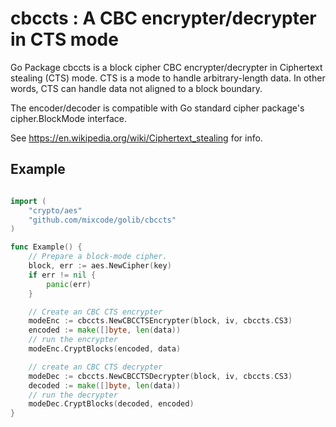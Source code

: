# cbccts : A CBC encrypter/decrypter in CTS mode

Go Package cbccts is a block cipher CBC encrypter/decrypter in Ciphertext stealing (CTS) mode.
CTS is a mode to handle arbitrary-length data. In other words, CTS can handle data not aligned to a block boundary.

The encoder/decoder is compatible with Go standard cipher package's cipher.BlockMode interface.

See https://en.wikipedia.org/wiki/Ciphertext_stealing for info.


## Example

```Go

import (
    "crypto/aes"
    "github.com/mixcode/golib/cbccts"
)

func Example() {
	// Prepare a block-mode cipher.
	block, err := aes.NewCipher(key)
	if err != nil {
		panic(err)
	}

	// Create an CBC CTS encrypter
	modeEnc := cbccts.NewCBCCTSEncrypter(block, iv, cbccts.CS3)
	encoded := make([]byte, len(data))
	// run the encrypter
	modeEnc.CryptBlocks(encoded, data)

	// create an CBC CTS decrypter
	modeDec := cbccts.NewCBCCTSDecrypter(block, iv, cbccts.CS3)
	decoded := make([]byte, len(data))
	// run the decrypter
	modeDec.CryptBlocks(decoded, encoded)
}

```

